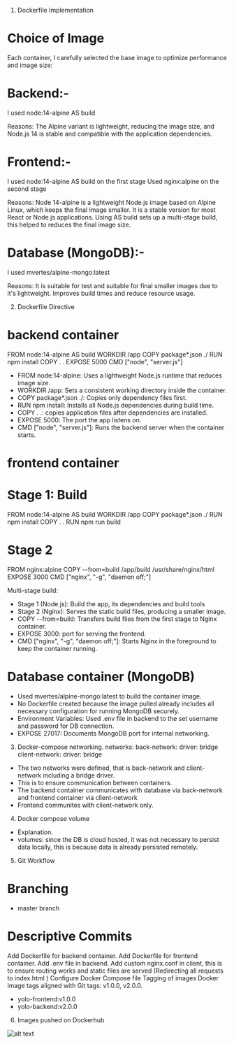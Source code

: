 1. Dockerfile Implementation
# Choice of Image

Each container, I carefully selected the base image to optimize performance and image size:

# Backend:-
I used node:14-alpine AS build

Reasons: 
The Alpine variant is lightweight, reducing the image size, and Node.js 14 is stable and compatible with the application dependencies.

# Frontend:-
I used node:14-alpine AS build on the first stage
Used nginx:alpine on the second stage

Reasons:
Node 14-alpine is a lightweight Node.js image based on Alpine Linux, which keeps the final image smaller.
It is a stable version for most React or Node.js applications.
Using AS build sets up a multi-stage build, this helped to reduces the final image size.

# Database (MongoDB):-
I used mvertes/alpine-mongo:latest

Reasons:
It is suitable for test and suitable for final smaller images due to it's lightweight.
Improves build times and reduce resource usage.

2. Dockerfile Directive
# backend container

FROM node:14-alpine AS build
WORKDIR /app
COPY package*.json ./
RUN npm install
COPY . .
EXPOSE 5000
CMD ["node", "server.js"]

- FROM node:14-alpine: Uses a lightweight Node.js runtime that reduces image size.
- WORKDIR /app: Sets a consistent working directory inside the container.
- COPY package*.json ./: Copies only dependency files first.
- RUN npm install: Installs all Node.js dependencies during build time.
- COPY . .: copies  application files after dependencies are installed.
- EXPOSE 5000: The port the app listens on.
- CMD ["node", "server.js"]: Runs the backend server when the container starts.

# frontend container
# Stage 1: Build

FROM node:14-alpine AS build
WORKDIR /app
COPY package*.json ./
RUN npm install
COPY . .
RUN npm run build

# Stage 2
FROM nginx:alpine
COPY --from=build /app/build /usr/share/nginx/html
EXPOSE 3000
CMD ["nginx", "-g", "daemon off;"]

Multi-stage build:
- Stage 1 (Node.js): Build the app, its dependencies and build tools
- Stage 2 (Nginx): Serves the static build files, producing a smaller image.
- COPY --from=build: Transfers build files from the first stage to Nginx container.
- EXPOSE 3000: port for serving the frontend.
- CMD ["nginx", "-g", "daemon off;"]: Starts Nginx in the foreground to keep the container running.

# Database container (MongoDB)

- Used mvertes/alpine-mongo:latest to build the container image.
- No Dockerfile created because the image pulled already includes all necessary configuration for running MongoDB securely.
- Environment Variables: Used .env file in backend to the set  username and password for DB connection.
- EXPOSE 27017: Documents MongoDB port for internal networking.


3. Docker-compose networking.
networks:
  back-network:
    driver: bridge
  client-network:
    driver: bridge

- The two networks were defined, that is back-network and client-network including a bridge driver.
- This is to ensure communication between containers.
- The backend container communicates with database via back-network and frontend container via client-network
- Frontend communites with client-network only.

4. Docker compose volume
- Explanation.
- volumes: since the DB is cloud hosted, it was not necessary to persist data locally, this is because data is already persisted remotely.

5. Git Workflow
# Branching
- master branch

# Descriptive Commits
Add Dockerfile for backend container.
Add Dockerfile for frontend container.
Add .env file in backend.
Add custom nginx.conf in client, this is to ensure routing works and static files are served (Redirecting all requests to index.html )
Configure Docker Compose file
Tagging of images
Docker image tags aligned with Git tags: v1.0.0, v2.0.0.
- yolo-frontend:v1.0.0
- yolo-backend:v2.0.0


6. Images pushed on Dockerhub

![alt text](<Screenshot from 2025-10-11 00-24-41-2.png>)
